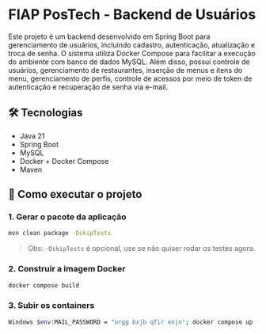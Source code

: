 
# FIAP PosTech - Backend de Usuários

Este projeto é um backend desenvolvido em Spring Boot para gerenciamento de usuários, incluindo cadastro, autenticação, atualização e troca de senha. O sistema utiliza Docker Compose para facilitar a execução do ambiente com banco de dados MySQL. Além disso, possui controle de usuários, gerenciamento de restaurantes, inserção de menus e itens do menu, gerenciamento de perfis, controle de acessos por meio de token de autenticação e recuperação de senha via e-mail.

## 🛠️ Tecnologias

- Java 21  
- Spring Boot  
- MySQL  
- Docker + Docker Compose  
- Maven

## 🚀 Como executar o projeto

### 1. Gerar o pacote da aplicação

```bash
mvn clean package -DskipTests
```

> Obs: `-DskipTests` é opcional, use se não quiser rodar os testes agora.

### 2. Construir a imagem Docker

```bash
docker compose build
```

### 3. Subir os containers

```bash
Windows $env:MAIL_PASSWORD = "orgg bxjb qfir enjn"; docker compose up -d || linux MAIL_PASSWORD="orgg bxjb qfir enjn" docker compose up
```
